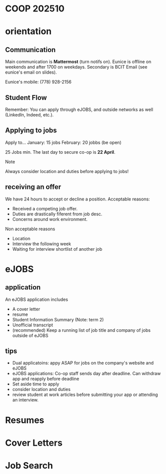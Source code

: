 COOP 202510
====
# orientation
## Communication
Main communication is **Mattermost** (turn notifs on). Eunice is offline on weekends and after 1700 on weekdays. Secondary is BCIT Email (see eunice's email on slides).

Eunice's mobile: (778) 928-2156

## Student Flow
Remember: You can apply through eJOBS, and outside networks as well (LinkedIn, Indeed, etc.).

## Applying to jobs
Apply to...
January: 15 jobs
February: 20 jobbs (be open)

25 Jobs min. The last day to secure co-op is **22 April**.

> [!NOTE] 
> Always consider location and duties before applying to jobs!

## receiving an offer
We have 24 hours to accept or decline a position.
Acceptable reasons:
- Received a competing job offer.
- Duties are drastically fiferent from job desc.
- Concerns around work environment.

Non acceptable reasons
- Location
- Interview the following week
- Waiting for interview shortlist of another job

# eJOBS
## application
An eJOBS application includes
- A cover letter
- resume
- Student Information Summary (Note: term 2)
- Unofficial transcript
- (recommended) Keep a running list of job title and company of jobs outside of eJOBS

## tips
- Dual applicatoins: appy ASAP for jobs on the company's website and eJOBS
- eJOBS applications: Co-op staff sends day after deadline. Can withdraw app and reapply before deadline
- Set aside time to apply
- consider location and duties
- review student at work articles before submitting your app or attending an interview.

# Resumes


# Cover Letters
# Job Search